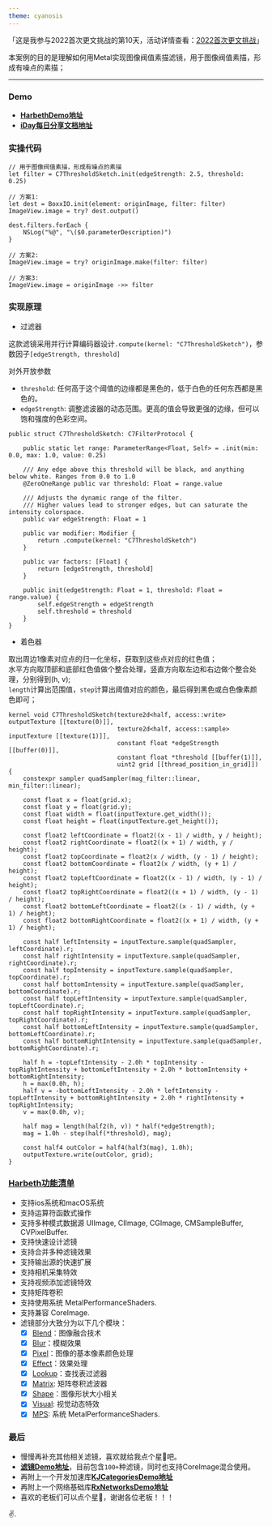 ```yaml
---
theme: cyanosis
---
```

「这是我参与2022首次更文挑战的第10天，活动详情查看：[2022首次更文挑战](https://juejin.cn/post/7162096952883019783?utm_source=push&utm_medium=web&utm_campaign=jinshijihua02)」

本案例的目的是理解如何用Metal实现图像阀值素描滤镜，用于图像阀值素描，形成有噪点的素描；

---

### Demo

- [**HarbethDemo地址**](https://github.com/yangKJ/Harbeth)
- [**iDay每日分享文档地址**](https://github.com/yangKJ/iDay)

### 实操代码

```
// 用于图像阀值素描，形成有噪点的素描
let filter = C7ThresholdSketch.init(edgeStrength: 2.5, threshold: 0.25)

// 方案1:
let dest = BoxxIO.init(element: originImage, filter: filter)
ImageView.image = try? dest.output()

dest.filters.forEach {
    NSLog("%@", "\($0.parameterDescription)")
}

// 方案2:
ImageView.image = try? originImage.make(filter: filter)

// 方案3:
ImageView.image = originImage ->> filter
```

### 实现原理

- 过滤器

这款滤镜采用并行计算编码器设计`.compute(kernel: "C7ThresholdSketch")`，参数因子`[edgeStrength, threshold]`

对外开放参数
- `threshold`: 任何高于这个阈值的边缘都是黑色的，低于白色的任何东西都是黑色的。
- `edgeStrength`: 调整滤波器的动态范围。更高的值会导致更强的边缘，但可以饱和强度的色彩空间。

```
public struct C7ThresholdSketch: C7FilterProtocol {
    
    public static let range: ParameterRange<Float, Self> = .init(min: 0.0, max: 1.0, value: 0.25)
    
    /// Any edge above this threshold will be black, and anything below white. Ranges from 0.0 to 1.0
    @ZeroOneRange public var threshold: Float = range.value

    /// Adjusts the dynamic range of the filter.
    /// Higher values lead to stronger edges, but can saturate the intensity colorspace.
    public var edgeStrength: Float = 1
    
    public var modifier: Modifier {
        return .compute(kernel: "C7ThresholdSketch")
    }
    
    public var factors: [Float] {
        return [edgeStrength, threshold]
    }
    
    public init(edgeStrength: Float = 1, threshold: Float = range.value) {
        self.edgeStrength = edgeStrength
        self.threshold = threshold
    }
}
```

- 着色器

取出周边1像素对应点的归一化坐标，获取到这些点对应的红色值；  
水平方向取顶部和底部红色值做个整合处理，竖直方向取左边和右边做个整合处理，分别得到(h, v);  
`length`计算出范围值，`step`计算出阈值对应的颜色，最后得到黑色或白色像素颜色即可；

```
kernel void C7ThresholdSketch(texture2d<half, access::write> outputTexture [[texture(0)]],
                              texture2d<half, access::sample> inputTexture [[texture(1)]],
                              constant float *edgeStrength [[buffer(0)]],
                              constant float *threshold [[buffer(1)]],
                              uint2 grid [[thread_position_in_grid]]) {
    constexpr sampler quadSampler(mag_filter::linear, min_filter::linear);
    
    const float x = float(grid.x);
    const float y = float(grid.y);
    const float width = float(inputTexture.get_width());
    const float height = float(inputTexture.get_height());
    
    const float2 leftCoordinate = float2((x - 1) / width, y / height);
    const float2 rightCoordinate = float2((x + 1) / width, y / height);
    const float2 topCoordinate = float2(x / width, (y - 1) / height);
    const float2 bottomCoordinate = float2(x / width, (y + 1) / height);
    const float2 topLeftCoordinate = float2((x - 1) / width, (y - 1) / height);
    const float2 topRightCoordinate = float2((x + 1) / width, (y - 1) / height);
    const float2 bottomLeftCoordinate = float2((x - 1) / width, (y + 1) / height);
    const float2 bottomRightCoordinate = float2((x + 1) / width, (y + 1) / height);
    
    const half leftIntensity = inputTexture.sample(quadSampler, leftCoordinate).r;
    const half rightIntensity = inputTexture.sample(quadSampler, rightCoordinate).r;
    const half topIntensity = inputTexture.sample(quadSampler, topCoordinate).r;
    const half bottomIntensity = inputTexture.sample(quadSampler, bottomCoordinate).r;
    const half topLeftIntensity = inputTexture.sample(quadSampler, topLeftCoordinate).r;
    const half topRightIntensity = inputTexture.sample(quadSampler, topRightCoordinate).r;
    const half bottomLeftIntensity = inputTexture.sample(quadSampler, bottomLeftCoordinate).r;
    const half bottomRightIntensity = inputTexture.sample(quadSampler, bottomRightCoordinate).r;
    
    half h = -topLeftIntensity - 2.0h * topIntensity - topRightIntensity + bottomLeftIntensity + 2.0h * bottomIntensity + bottomRightIntensity;
    h = max(0.0h, h);
    half v = -bottomLeftIntensity - 2.0h * leftIntensity - topLeftIntensity + bottomRightIntensity + 2.0h * rightIntensity + topRightIntensity;
    v = max(0.0h, v);
    
    half mag = length(half2(h, v)) * half(*edgeStrength);
    mag = 1.0h - step(half(*threshold), mag);
    
    const half4 outColor = half4(half3(mag), 1.0h);
    outputTexture.write(outColor, grid);
}
```

### [Harbeth功能清单](https://github.com/yangKJ/Harbeth)

- 支持ios系统和macOS系统
- 支持运算符函数式操作
- 支持多种模式数据源 UIImage, CIImage, CGImage, CMSampleBuffer, CVPixelBuffer.
- 支持快速设计滤镜
- 支持合并多种滤镜效果
- 支持输出源的快速扩展
- 支持相机采集特效
- 支持视频添加滤镜特效
- 支持矩阵卷积
- 支持使用系统 MetalPerformanceShaders.
- 支持兼容 CoreImage.
- 滤镜部分大致分为以下几个模块：
   - [x] [Blend](https://github.com/yangKJ/Harbeth/tree/master/Sources/Compute/Blend)：图像融合技术
   - [x] [Blur](https://github.com/yangKJ/Harbeth/tree/master/Sources/Compute/Blur)：模糊效果
   - [x] [Pixel](https://github.com/yangKJ/Harbeth/tree/master/Sources/Compute/ColorProcess)：图像的基本像素颜色处理
   - [x] [Effect](https://github.com/yangKJ/Harbeth/tree/master/Sources/Compute/Effect)：效果处理
   - [x] [Lookup](https://github.com/yangKJ/Harbeth/tree/master/Sources/Compute/Lookup)：查找表过滤器
   - [x] [Matrix](https://github.com/yangKJ/Harbeth/tree/master/Sources/Compute/Matrix): 矩阵卷积滤波器
   - [x] [Shape](https://github.com/yangKJ/Harbeth/tree/master/Sources/Compute/Shape)：图像形状大小相关
   - [x] [Visual](https://github.com/yangKJ/Harbeth/tree/master/Sources/Compute/Visual): 视觉动态特效
   - [x] [MPS](https://github.com/yangKJ/Harbeth/tree/master/Sources/Compute/MPS): 系统 MetalPerformanceShaders.

### 最后

- 慢慢再补充其他相关滤镜，喜欢就给我点个星🌟吧。
- [**滤镜Demo地址**](https://github.com/yangKJ/Harbeth)，目前包含`100+`种滤镜，同时也支持CoreImage混合使用。
- 再附上一个开发加速库[**KJCategoriesDemo地址**](https://github.com/yangKJ/KJCategories)
- 再附上一个网络基础库[**RxNetworksDemo地址**](https://github.com/yangKJ/RxNetworks)
- 喜欢的老板们可以点个星🌟，谢谢各位老板！！！

✌️.
